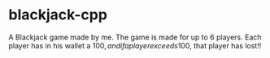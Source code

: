 # blackjack-cpp
A Blackjack game made by me. The game is made for up to 6 players. Each player has in his wallet a 100$, and if a player exceeds 100$, that player has lost!!
 
